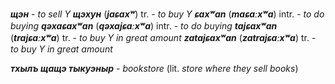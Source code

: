 **_щэн_** - _to sell Y_
**_щэхун_** (**_jaɕaxʷ_**) tr. - _to buy Y_
**_ɕaxʷan_** (**_maɕaːxʷa_**) intr. - _to do buying_
**_qəxaɕaxʷan_** (**_qəxajɕaːxʷa_**) intr. - _to do buying_
**_tajɕaxʷan_** (**_trajɕaːxʷa_**) tr. - _to buy Y in great amount_
**_zatajɕaxʷan_** (**_zatrajɕaːxʷa_**) tr. - _to buy Y in great amount_


**_тхылъ щащэ тыкуэныр_** - _bookstore_ (lit. _store where they sell books_)